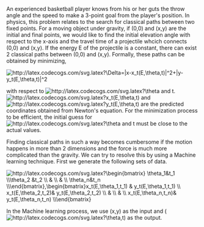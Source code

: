 
An experienced basketball player knows from his or her guts the throw angle and the speed to make a 3-point goal from the player's position. In physics, this problem relates to the search for classical paths between two fixed points. For a moving object under gravity, if (0,0) and (x,y) are the initial and final points, we would like to find the initial elevation angle with respect to the x-axis and the travel time of a projectile whcich connects (0,0) and (x,y). If the energy E of the projectile is a constant, there can exist 2 classical paths between (0,0) and (x,y). Formally, these paths can be obtained by minimizing,

<img src="http://latex.codecogs.com/svg.latex?\Delta=|x-x_t(E,\theta,t)|^2&plus;|y-y_t(E,\theta,t)|^2&space;" title="http://latex.codecogs.com/svg.latex?\Delta=|x-x_t(E,\theta,t)|^2+|y-y_t(E,\theta,t)|^2 " />

with respect to <img src="http://latex.codecogs.com/svg.latex?\theta" title="http://latex.codecogs.com/svg.latex?\theta" /> and t. <img src="http://latex.codecogs.com/svg.latex?x_t(E,\theta,t)" title="http://latex.codecogs.com/svg.latex?x_t(E,\theta,t)" /> and <img src="http://latex.codecogs.com/svg.latex?y_t(E,\theta,t)" title="http://latex.codecogs.com/svg.latex?y_t(E,\theta,t)" /> are the predicted coordinates obtained from Newton's equation. For the minimization process to be efficient, the initial guess for <img src="http://latex.codecogs.com/svg.latex?\theta" title="http://latex.codecogs.com/svg.latex?\theta" /> and t must be close to the actual values.

Finding classical paths in such a way becomes cumbersome if the motion happens in more than 2 dimensions and the force is much more complicated than the gravity. We can try to resolve this by using a Machine learning technique. First we generate the following sets of data.

<img src="http://latex.codecogs.com/svg.latex?\begin{bmatrix}&space;\theta_1&t_1&space;&space;\\\theta_2&space;&t_2&space;&space;\\&space;&&space;&space;\\&space;&&space;&space;\\&space;\theta_n&t_n&space;&space;\\\end{bmatrix},\begin{bmatrix}x_t(E,\theta_1,t_1)&space;&&space;y_t(E,\theta_1,t_1)&space;\\&space;x_t(E,\theta_2,t_2)&&space;y_t(E,\theta_2,t_2)&space;\\&space;&&space;&space;\\&space;&&space;&space;\\&space;x_t(E,\theta_n,t_n)&&space;y_t(E,\theta_n,t_n)&space;\\\end{bmatrix}" title="http://latex.codecogs.com/svg.latex?\begin{bmatrix} \theta_1&t_1 \\\theta_2 &t_2 \\ & \\ & \\ \theta_n&t_n \\\end{bmatrix},\begin{bmatrix}x_t(E,\theta_1,t_1) & y_t(E,\theta_1,t_1) \\ x_t(E,\theta_2,t_2)& y_t(E,\theta_2,t_2) \\ & \\ & \\ x_t(E,\theta_n,t_n)& y_t(E,\theta_n,t_n) \\\end{bmatrix}" />


In the Machine learning process, we use (x,y) as the input and (<img src="http://latex.codecogs.com/svg.latex?\theta" title="http://latex.codecogs.com/svg.latex?\theta" />,t) as the output. 
